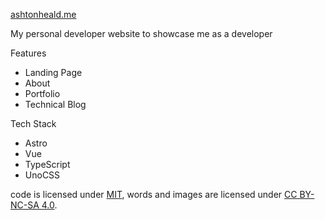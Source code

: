 [ashtonheald.me](https://ashtionheald.me)

My personal developer website to showcase me as a developer

Features

- Landing Page
- About
- Portfolio
- Technical Blog

Tech Stack

- Astro
- Vue
- TypeScript
- UnoCSS

code is licensed under [MIT](./LICENSE),
words and images are licensed under [CC BY-NC-SA 4.0](https://creativecommons.org/licenses/by-nc-sa/4.0/).
